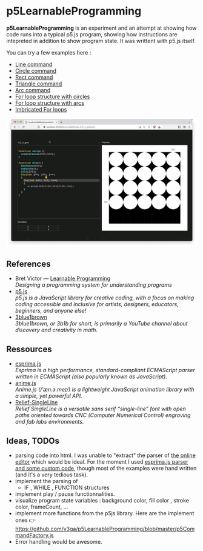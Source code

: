 # p5LearnableProgramming

**p5LearnableProgramming** is an experiment and an attempt at showing how code runs into a typical p5.js program, showing how instructions are intepreted in addition to show program state. It was writtent with p5.js itself. 

You can try a few examples here : 
* [Line command](https://v3ga.net/p5LearnableProgramming/index_U2_L2_lines.php)
* [Circle command](https://v3ga.net/p5LearnableProgramming/index_U2_L2_circles.php)
* [Rect command](https://v3ga.net/p5LearnableProgramming/index_U2_L2_rects.php)
* [Triangle command](https://v3ga.net/p5LearnableProgramming/index_U2_L2_triangle.php)
* [Arc command](https://v3ga.net/p5LearnableProgramming/index_U2_L2_arcs.php)
* [For loop structure with circles](https://v3ga.net/p5LearnableProgramming/index_U2_L2_loop.php) 
* [For loop structure with arcs](https://v3ga.net/p5LearnableProgramming/index_U2_L2_loop_arcs.php) 
* [Imbricated For loops](https://v3ga.net/p5LearnableProgramming/index_U3_L1_grid.php)

<img src="p5Learnable_grid.jpg" />

## References
* Bret Victor — [Learnable Programming](http://worrydream.com/LearnableProgramming/)<br />*Designing a programming system for understanding programs*
* [p5.js](https://p5js.org/)<br />*p5.js is a JavaScript library for creative coding, with a focus on making coding accessible and inclusive for artists, designers, educators, beginners, and anyone else!*
* [3blue1brown](https://www.3blue1brown.com/)<br />*3blue1brown, or 3b1b for short, is primarily a YouTube channel about discovery and creativity in math.*

## Ressources
* [esprima.js](https://esprima.org)<br />*Esprima is a high performance, standard-compliant ECMAScript parser written in ECMAScript (also popularly known as JavaScript).*
* [anime.js](https://animejs.com)<br />*Anime.js (/ˈæn.ə.meɪ/) is a lightweight JavaScript animation library with a simple, yet powerful API.*
* [Relief-SingleLine](https://github.com/isdat-type/Relief-SingleLine)<br />*Relief SingleLine is a versatile sans serif “single-line” font with open paths oriented towards CNC (Computer Numerical Control) engraving and fab labs environments.*

## Ideas, TODOs
* parsing code into html. I was unable to "extract" the parser of [the online editor](https://editor.p5js.org/) which would be ideal. For the moment I used [esprima.js parser and some custom code](https://v3ga.net/p5LearnableProgramming/index_parsing_test.php), though most of the examples were hand written (and it's a very tedious task). 
* implement the parsing of 
  * IF , WHILE , FUNCTION structures 
* implement play / pause functionnalities.
* visualize program state variables : background color, fill color , stroke color, frameCount, ... 
* implement more functions from the p5js library. Here are the implement ones 👉 https://github.com/v3ga/p5LearnableProgramming/blob/master/p5CommandFactory.js 
* Error handling would be awesome. 
